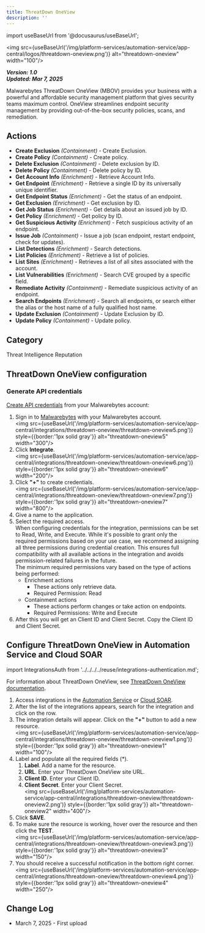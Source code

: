```yaml
---
title: ThreatDown OneView
description: ''
---
```

import useBaseUrl from '@docusaurus/useBaseUrl';

<img src={useBaseUrl('/img/platform-services/automation-service/app-central/logos/threatdown-oneview.png')} alt="threatdown-oneview" width="100"/>

***Version: 1.0  
Updated: Mar 7, 2025***

Malwarebytes ThreatDown OneView (MBOV) provides your business with a powerful and affordable security management platform that gives security teams maximum control. OneView streamlines endpoint security management by providing out-of-the-box security policies, scans, and remediation.

## Actions

* **Create Exclusion** *(Containment)* - Create Exclusion.
* **Create Policy** *(Containment)* - Create policy.
* **Delete Exclusion** *(Containment)* - Delete exclusion by ID.
* **Delete Policy** *(Containment)* - Delete policy by ID.
* **Get Account Info** *(Enrichment)* - Retrieve Account Info.
* **Get Endpoint** *(Enrichment)* - Retrieve a single ID by its universally unique identifier.
* **Get Endpoint Status** *(Enrichment)* - Get the status of an endpoint.
* **Get Exclusion** *(Enrichment)* - Get exclusion by ID.
* **Get Job Status** *(Enrichment)* - Get details about an issued job by ID.
* **Get Policy** *(Enrichment)* - Get policy by ID.
* **Get Suspicious Activity** *(Enrichment)* - Fetch suspicious activity of an endpoint.
* **Issue Job** *(Containment)* - Issue a job (scan endpoint, restart endpoint, check for updates).
* **List Detections** *(Enrichment)* - Search detections.
* **List Policies** *(Enrichment)* - Retrieve a list of policies.
* **List Sites** *(Enrichment)* - Retrieves a list of all sites associated with the account.
* **List Vulnerabilities** *(Enrichment)* - Search CVE grouped by a specific field.
* **Remediate Activity** *(Containment)* - Remediate suspicious activity of an endpoint.
* **Search Endpoints** *(Enrichment)* - Search all endpoints, or search either the alias or the host name of a fully qualified host name.
* **Update Exclusion** *(Containment)* - Update Exclusion by ID.
* **Update Policy** *(Containment)* - Update policy.

## Category

Threat Intelligence Reputation

## ThreatDown OneView configuration

### Generate API credentials

[Create API credentials](https://support.threatdown.com/hc/en-us/articles/4413799441683-Create-OAuth2-credentials-for-OneView) from your Malwarebytes account:
1. Sign in to [Malwarebytes](https://oneview.threatdown.com/dashboard) with your Malwarebytes account. <br/><img src={useBaseUrl('/img/platform-services/automation-service/app-central/integrations/threatdown-oneview/threatdown-oneview5.png')} style={{border:'1px solid gray'}} alt="threatdown-oneview5" width="300"/>
2. Click **Integrate**. <br/><img src={useBaseUrl('/img/platform-services/automation-service/app-central/integrations/threatdown-oneview/threatdown-oneview6.png')} style={{border:'1px solid gray'}} alt="threatdown-oneview6" width="200"/>
3. Click **"+"** to create credentials. <br/><img src={useBaseUrl('/img/platform-services/automation-service/app-central/integrations/threatdown-oneview/threatdown-oneview7.png')} style={{border:'1px solid gray'}} alt="threatdown-oneview7" width="800"/>
4. Give a name to the application.
1. Select the required access. <br/>When configuring credentials for the integration, permissions can be set to Read, Write, and Execute. While it's possible to grant only the required permissions based on your use case, we recommend assigning all three permissions during credential creation. This ensures full compatibility with all available actions in the integration and avoids permission-related failures in the future.
<br/>The minimum required permissions vary based on the type of actions being performed:
   * Enrichment actions 
      * These actions only retrieve data.
      * Required Permission: Read
   * Containment actions
      * These actions perform changes or take action on endpoints.
      * Required Permissions: Write and Execute
5. After this you will get an Client ID and Client Secret. Copy the Client ID and Client Secret.

## Configure ThreatDown OneView in Automation Service and Cloud SOAR

import IntegrationsAuth from '../../../../reuse/integrations-authentication.md';

<IntegrationsAuth/>

For information about ThreatDown OneView, see [ThreatDown OneView documentation](https://support.threatdown.com/hc/en-us/sections/4413802067603-Administration).

1. Access integrations in the [Automation Service](/docs/platform-services/automation-service/automation-service-integrations/#view-integrations) or [Cloud SOAR](/docs/cloud-soar/automation).
1. After the list of the integrations appears, search for the integration and click on the row.
1. The integration details will appear. Click on the **"+"** button to add a new resource.<br/><img src={useBaseUrl('/img/platform-services/automation-service/app-central/integrations/threatdown-oneview/threatdown-oneview1.png')} style={{border:'1px solid gray'}} alt="threatdown-oneview1" width="100"/>
1. Label and populate all the required fields (\*).
    1. **Label**. Add a name for the resource.
    1. **URL**. Enter your ThreatDown OneView site URL.
    1. **Client ID**. Enter your Client ID.
    1. **Client Secret**. Enter your Client Secret.<br/><img src={useBaseUrl('/img/platform-services/automation-service/app-central/integrations/threatdown-oneview/threatdown-oneview2.png')} style={{border:'1px solid gray'}} alt="threatdown-oneview2" width="400"/>
1. Click **SAVE**.
1. To make sure the resource is working, hover over the resource and then click the **TEST**.<br/><img src={useBaseUrl('/img/platform-services/automation-service/app-central/integrations/threatdown-oneview/threatdown-oneview3.png')} style={{border:'1px solid gray'}} alt="threatdown-oneview3" width="150"/>
1. You should receive a successful notification in the bottom right corner.<br/><img src={useBaseUrl('/img/platform-services/automation-service/app-central/integrations/threatdown-oneview/threatdown-oneview4.png')} style={{border:'1px solid gray'}} alt="threatdown-oneview4" width="250"/>


## Change Log

* March 7, 2025 - First upload
